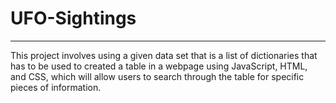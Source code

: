 # UFO-Sightings
----
This project involves using a given data set that is a list of dictionaries that has to be used to created a table in a webpage using JavaScript, HTML, and CSS, which will allow users to search through the table for specific pieces of information. 
